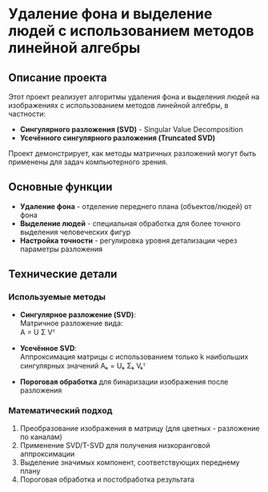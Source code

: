 # Удаление фона и выделение людей с использованием методов линейной алгебры

## Описание проекта

Этот проект реализует алгоритмы удаления фона и выделения людей на изображениях с использованием методов линейной алгебры, в частности:
- **Сингулярного разложения (SVD)** - Singular Value Decomposition
- **Усечённого сингулярного разложения (Truncated SVD)**

Проект демонстрирует, как методы матричных разложений могут быть применены для задач компьютерного зрения.

## Основные функции

- **Удаление фона** - отделение переднего плана (объектов/людей) от фона
- **Выделение людей** - специальная обработка для более точного выделения человеческих фигур
- **Настройка точности** - регулировка уровня детализации через параметры разложения

## Технические детали

### Используемые методы

- **Сингулярное разложение (SVD)**:  
  Матричное разложение вида:  
  A = U Σ Vᵀ
  
- **Усечённое SVD**:  
  Аппроксимация матрицы с использованием только k наибольших сингулярных значений
  Aₖ = Uₖ Σₖ Vₖᵀ
  
- **Пороговая обработка** для бинаризации изображения после разложения

### Математический подход

1. Преобразование изображения в матрицу (для цветных - разложение по каналам)
2. Применение SVD/T-SVD для получения низкоранговой аппроксимации
3. Выделение значимых компонент, соответствующих переднему плану
4. Пороговая обработка и постобработка результата

